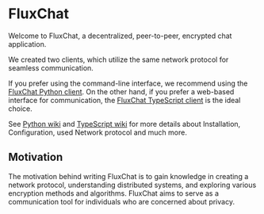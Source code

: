 # FluxChat

Welcome to FluxChat, a decentralized, peer-to-peer, encrypted chat application.

We created two clients, which utilize the same network protocol for seamless communication.

If you prefer using the command-line interface, we recommend using the [FluxChat Python client](https://github.com/FluxChat/fluxchat-py). On the other hand, if you prefer a web-based interface for communication, the [FluxChat TypeScript client](https://github.com/FluxChat/fluxchat-ts) is the ideal choice.

See [Python wiki](https://github.com/FluxChat/fluxchat-py/wiki) and [TypeScript wiki](https://github.com/FluxChat/fluxchat-ts/wiki) for more details about Installation, Configuration, used Network protocol and much more.

## Motivation

The motivation behind writing FluxChat is to gain knowledge in creating a network protocol, understanding distributed systems, and exploring various encryption methods and algorithms. FluxChat aims to serve as a communication tool for individuals who are concerned about privacy.
